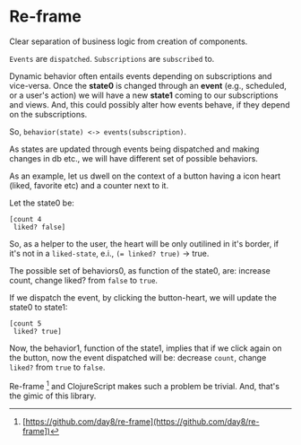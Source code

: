 # Re-frame

Clear separation of business logic from creation of components.

`Events` are `dispatched`.
`Subscriptions` are `subscribed` to.

Dynamic behavior often entails events depending on subscriptions and vice-versa. Once the **state0** is changed through an **event** (e.g., scheduled, or a user's action) we will have a new **state1** coming to our subscriptions and views. And, this could possibly alter how events behave, if they depend on the subscriptions.

So, `behavior(state) <-> events(subscription)`.

As states are updated through events being dispatched and making changes in db etc., we will have different set of possible behaviors.

As an example, let us dwell on the context of a button having a icon heart (liked, favorite etc) and a counter next to it.

Let the state0 be: 
```
[count 4
 liked? false]
```

So, as a helper to the user, the heart will be only outilined in it's border, if it's not in a `liked-state`, e.i., `(= linked? true)` -> true.

The possible set of behaviors0, as function of the state0, are: increase count, change liked? from `false` to `true`.

If we dispatch the event, by clicking the button-heart, we will update the state0 to state1:
```
[count 5
 liked? true]
```

Now, the behavior1, function of the state1, implies that if we click again on the button, now the event dispatched will be: decrease `count`, change `liked?` from `true` to `false`.

Re-frame [^1] and ClojureScript makes such a problem be trivial. And, that's the gimic of this library.

[^1]: [https://github.com/day8/re-frame](https://github.com/day8/re-frame])

